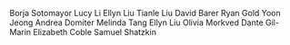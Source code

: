 Borja Sotomayor
Lucy Li
Ellyn Liu
Tianle Liu
David Barer
Ryan Gold
Yoon Jeong
Andrea Domiter 
Melinda Tang
Ellyn Liu
Olivia Morkved
Dante Gil-Marin
Elizabeth Coble
Samuel Shatzkin
